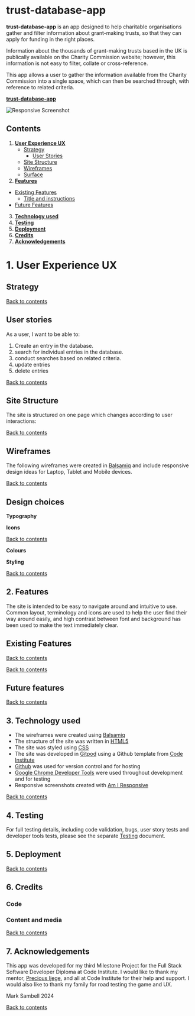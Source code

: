 # **trust-database-app**

**trust-database-app** is an app designed to help charitable organisations gather and filter information about grant-making trusts, so that they can apply for funding in the right places. 

Information about the thousands of grant-making trusts based in the UK is publically available on the Charity Commission website; however, this information is not easy to filter, collate or cross-reference.

This app allows a user to gather the information available from the Charity Commission into a single space, which can then be searched through, with reference to related criteria.


[**trust-database-app**](...URL...)

![Responsive Screenshot](...LINK...)

## Contents

1. [**User Experience UX**](#1-user-experience-ux)
    - [Strategy](#strategy)
	  - [User Stories](#user-stories)
    - [Site Structure](#site-structure)
    - [Wireframes](#wireframes)
    - [Surface](#surface)
2. [**Features**](#2-features)
- [Existing Features](#existing-features)
    - [Title and instructions](#title-and-instructions)
- [Future Features](#future-features)
3. [**Technology used**](#3-technology-used)
4. [**Testing**](#4-testing)
5. [**Deployment**](#5-deployment)
6. [**Credits**](#6-credits)
7. [**Acknowledgements**](#7-acknowledgements)

# 1. User Experience UX

## Strategy



[Back to contents](#contents)

## User stories

As a user, I want to be able to:
1. Create an entry in the database.
2. search for individual entries in the database.
3. conduct searches based on related criteria.
4. update entries
5. delete entries 


[Back to contents](#contents)


## Site Structure

The site is structured on one page which changes according to user interactions:



[Back to contents](#contents)

## Wireframes

The following wireframes were created in [Balsamiq](https://balsamiq.com/) and include responsive design ideas for Laptop, Tablet and Mobile devices. 




[Back to contents](#contents)


## Design choices

**Typography**



**Icons**


[Back to contents](#contents)

**Colours**



**Styling**



[Back to contents](#contents)


## 2. Features

The site is intended to be easy to navigate around and intuitive to use. Common layout, terminology and icons are used to help the user find their way around easily, and high contrast between font and background has been used to make the text immediately clear.

## Existing Features



[Back to contents](#contents)

















[Back to contents](#contents)

## Future features



[Back to contents](#contents)

## 3. Technology used

- The wireframes were created using [Balsamiq](https://balsamiq.com/)
- The structure of the site was written in [HTML5](https://html.spec.whatwg.org/)
- The site was styled using [CSS](https://www.w3.org/Style/CSS/Overview.en.html)
- The site was developed in [Gitpod](https://www.gitpod.io/) using a Github template from [Code Institute](https://github.com/Code-Institute-Org/ci-full-template)
- [Github](https://github.com/) was used for version control and for hosting
- [Google Chrome Developer Tools](https://developer.chrome.com/docs/devtools) were used throughout development and for testing
- Responsive screenshots created with [Am I Responsive](https://ui.dev/amiresponsive)

[Back to contents](#contents)

## 4. Testing

For full testing details, including code validation, bugs, user story tests and developer tools tests, please see the separate [Testing](/TESTING.md) document.


## 5. Deployment



[Back to contents](#contents)

## 6. Credits

### Code


### Content and media


[Back to contents](#contents)

## 7. Acknowledgements

This app was developed for my third Milestone Project for the Full Stack Software Developer Diploma at Code Institute. I would like to thank my mentor, [Precious Ijege](https://www.linkedin.com/in/precious-ijege-908a00168/), and all at Code Institute for their help and support. I would also like to thank my family for road testing the game and UX.

Mark Sambell 2024

[Back to contents](#contents)